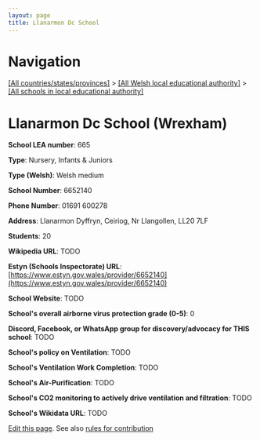 ```yaml
---
layout: page
title: Llanarmon Dc School
---
```

# Navigation

[[All countries/states/provinces]](../../..) > [[All Welsh local educational authority]](../..) > [[All schools in local educational authority]](..)

# Llanarmon Dc School (Wrexham)

**School LEA number**: 665

**Type**: Nursery, Infants & Juniors

**Type (Welsh)**: Welsh medium

**School Number**: 6652140

**Phone Number**: 01691 600278

**Address**: Llanarmon Dyffryn, Ceiriog, Nr Llangollen, LL20 7LF

**Students**: 20

**Wikipedia URL**: TODO

**Estyn (Schools Inspectorate) URL**: [https://www.estyn.gov.wales/provider/6652140](https://www.estyn.gov.wales/provider/6652140)

**School Website**: TODO

**School's overall airborne virus protection grade (0-5)**: 0

**Discord, Facebook, or WhatsApp group for discovery/advocacy for THIS school**: TODO

**School's policy on Ventilation**: TODO

**School's Ventilation Work Completion**: TODO

**School's Air-Purification**: TODO

**School's CO2 monitoring to actively drive ventilation and filtration**: TODO

**School's Wikidata URL**: TODO




[Edit this page](https://github.com/VentilationProject/Wales/edit/prif/./Wrexham/Llanarmon_Dc_School.md). See also [rules for contribution](../../../contribution-rules/)